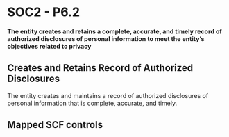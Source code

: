 # SOC2 - P6.2
**The entity creates and retains a complete, accurate, and timely record of authorized disclosures of personal information to meet the entity’s objectives related to privacy**
## Creates and Retains Record of Authorized Disclosures
The entity creates and maintains a record of authorized disclosures of personal information that is complete, accurate, and timely.
## Mapped SCF controls